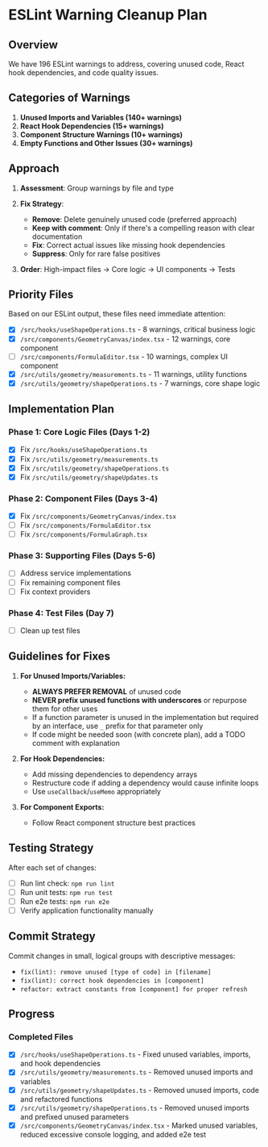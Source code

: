 # ESLint Warning Cleanup Plan

## Overview

We have 196 ESLint warnings to address, covering unused code, React hook dependencies, and code quality issues.

## Categories of Warnings

1. **Unused Imports and Variables (140+ warnings)**
2. **React Hook Dependencies (15+ warnings)**
3. **Component Structure Warnings (10+ warnings)**
4. **Empty Functions and Other Issues (30+ warnings)**

## Approach

1. **Assessment**: Group warnings by file and type
2. **Fix Strategy**:
   - **Remove**: Delete genuinely unused code (preferred approach)
   - **Keep with comment**: Only if there's a compelling reason with clear documentation
   - **Fix**: Correct actual issues like missing hook dependencies
   - **Suppress**: Only for rare false positives

3. **Order**: High-impact files → Core logic → UI components → Tests

## Priority Files

Based on our ESLint output, these files need immediate attention:

- [x] `/src/hooks/useShapeOperations.ts` - 8 warnings, critical business logic
- [x] `/src/components/GeometryCanvas/index.tsx` - 12 warnings, core component
- [ ] `/src/components/FormulaEditor.tsx` - 10 warnings, complex UI component 
- [x] `/src/utils/geometry/measurements.ts` - 11 warnings, utility functions
- [x] `/src/utils/geometry/shapeOperations.ts` - 7 warnings, core shape logic

## Implementation Plan

### Phase 1: Core Logic Files (Days 1-2)

- [x] Fix `/src/hooks/useShapeOperations.ts`
- [x] Fix `/src/utils/geometry/measurements.ts`
- [x] Fix `/src/utils/geometry/shapeOperations.ts`
- [x] Fix `/src/utils/geometry/shapeUpdates.ts`

### Phase 2: Component Files (Days 3-4)

- [x] Fix `/src/components/GeometryCanvas/index.tsx`
- [ ] Fix `/src/components/FormulaEditor.tsx`
- [ ] Fix `/src/components/FormulaGraph.tsx`

### Phase 3: Supporting Files (Days 5-6)

- [ ] Address service implementations
- [ ] Fix remaining component files
- [ ] Fix context providers

### Phase 4: Test Files (Day 7)

- [ ] Clean up test files

## Guidelines for Fixes

1. **For Unused Imports/Variables:**
   - **ALWAYS PREFER REMOVAL** of unused code
   - **NEVER prefix unused functions with underscores** or repurpose them for other uses
   - If a function parameter is unused in the implementation but required by an interface, use `_` prefix for that parameter only
   - If code might be needed soon (with concrete plan), add a TODO comment with explanation

2. **For Hook Dependencies:**
   - Add missing dependencies to dependency arrays
   - Restructure code if adding a dependency would cause infinite loops
   - Use `useCallback`/`useMemo` appropriately

3. **For Component Exports:**
   - Follow React component structure best practices

## Testing Strategy

After each set of changes:
- [ ] Run lint check: `npm run lint`
- [ ] Run unit tests: `npm run test`
- [ ] Run e2e tests: `npm run e2e`
- [ ] Verify application functionality manually

## Commit Strategy

Commit changes in small, logical groups with descriptive messages:
- `fix(lint): remove unused [type of code] in [filename]`
- `fix(lint): correct hook dependencies in [component]`
- `refactor: extract constants from [component] for proper refresh`

## Progress

### Completed Files
- [x] `/src/hooks/useShapeOperations.ts` - Fixed unused variables, imports, and hook dependencies 
- [x] `/src/utils/geometry/measurements.ts` - Removed unused imports and variables
- [x] `/src/utils/geometry/shapeUpdates.ts` - Removed unused imports, code and refactored functions 
- [x] `/src/utils/geometry/shapeOperations.ts` - Removed unused imports and prefixed unused parameters
- [x] `/src/components/GeometryCanvas/index.tsx` - Marked unused variables, reduced excessive console logging, and added e2e test